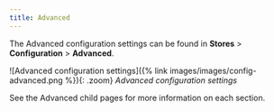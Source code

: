 ```yaml
---
title: Advanced
---
```


The Advanced configuration settings can be found in **Stores** > **Configuration** > **Advanced**.

![Advanced configuration settings]({% link images/images/config-advanced.png %}){: .zoom}
_Advanced configuration settings_

See the Advanced child pages for more information on each section.

